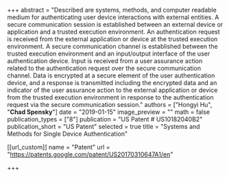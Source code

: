 +++
abstract = "Described are systems, methods, and computer readable medium for authenticating user device interactions with external entities. A secure communication session is established between an external device or application and a trusted execution environment. An authentication request is received from the external application or device at the trusted execution environment. A secure communication channel is established between the trusted execution environment and an input/output interface of the user authentication device. Input is received from a user assurance action related to the authentication request over the secure communication channel. Data is encrypted at a secure element of the user authentication device, and a response is transmitted including the encrypted data and an indicator of the user assurance action to the external application or device from the trusted execution environment in response to the authentication request via the secure communication session."
authors = ["Hongyi Hu", "**Chad Spensky**"]
date = "2019-01-15"
image_preview = ""
math = false
publication_types = ["8"]
publication = "US Patent # US10182040B2"
publication_short = "US Patent"
selected = true
title = "Systems and Methods for Single Device Authentication"

[[url_custom]]
name = "Patent"
url = "https://patents.google.com/patent/US20170310647A1/en"


+++
